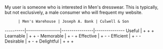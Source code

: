 My user is someone who is interested in Men's dresswear. This is typically, but not exclusively, a male consumer who will frequent my website.

          | Men's Warehouse | Joseph A. Bank | Culwell & Son
----------|-----------------|----------------|---------------
Useful |     +                     +                  +
Learnable |       +                +                  -
Memorable |       +                -                  +
Effective |       +                -                  -
Efficient |       +                -                  -
Desirable |       +                -                  +
Delightful |       +               +                  +

